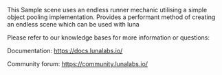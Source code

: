 This Sample scene uses an endless runner mechanic utilising a simple object pooling implementation. Provides a performant method of creating an endless scene which can be used with luna

Please refer to our knowledge bases for more information or questions:

Documentation: https://docs.lunalabs.io/

Community forum: https://community.lunalabs.io/